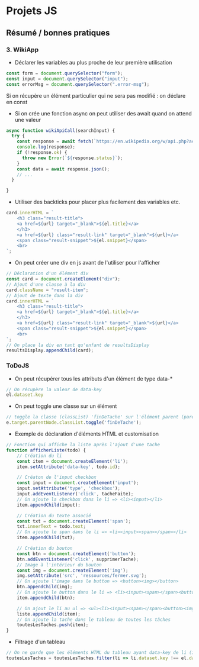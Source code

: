 # Projets JS

## Résumé / bonnes pratiques

### 3. WikiApp
- Déclarer les variables au plus proche de leur première utilisation
```js
const form = document.querySelector("form");
const input = document.querySelector("input");
const errorMsg = document.querySelector(".error-msg");
```
Si on récupère un élément particulier qui ne sera pas modifié : on déclare en const

- Si on crée une fonction async on peut utiliser des await quand on attend une valeur
```js
async function wikiApiCall(searchInput) {
  try {
    const response = await fetch(`https://en.wikipedia.org/w/api.php?action=query&list=search&format=json&origin=*&srlimit=20&srsearch=${searchInput}`);
    console.log(response);
    if (!response.ok) {
      throw new Error(`${response.status}`);
    }
    const data = await response.json();
    // ...
  }

}
```

- Utiliser des backticks pour placer plus facilement des variables etc.
```js
card.innerHTML = `
    <h3 class="result-title">
    <a href=${url} target="_blank">${el.title}</a>
    </h3>
    <a href=${url} class="result-link" target="_blank">${url}</a>
    <span class="result-snippet">${el.snippet}</span>
    <br>
`;
```

- On peut créer une div en js avant de l'utiliser pour l'afficher
```js
// Déclaration d'un élément div
const card = document.createElement("div");
// Ajout d'une classe à la div
card.className = "result-item";
// Ajout de texte dans la div
card.innerHTML = `
    <h3 class="result-title">
    <a href=${url} target="_blank">${el.title}</a>
    </h3>
    <a href=${url} class="result-link" target="_blank">${url}</a>
    <span class="result-snippet">${el.snippet}</span>
    <br>
`;
// On place la div en tant qu'enfant de resultsDisplay
resultsDisplay.appendChild(card);
```

### ToDoJS
- On peut récupérer tous les attributs d'un élément de type data-*
```js
// On récupère la valeur de data-key
el.dataset.key
```

- On peut toggle une classe sur un élément
```js
// toggle la classe (classList) 'finDeTache' sur l'élément parent (parentNode) de la référence de l'élément (target) de l'évènement (e)
e.target.parentNode.classList.toggle('finDeTache');
```

- Exemple de déclaration d'éléments HTML et customisation
```js
// Fonction qui affiche la liste après l'ajout d'une tache
function afficherListe(todo) {
    // Création du li
    const item = document.createElement('li');
    item.setAttribute('data-key', todo.id);

    // Créaton de l'input checkbox
    const input = document.createElement('input');
    input.setAttribute('type', 'checkbox');
    input.addEventListener('click', tacheFaite);
    // On ajoute la checkbox dans le li => <li><input></li>
    item.appendChild(input);

    // Création du texte associé
    const txt = document.createElement('span');
    txt.innerText = todo.text;
    // On ajoute le span dans le li => <li><input><span></span></li>
    item.appendChild(txt);

    // Création du bouton
    const btn = document.createElement('button');
    btn.addEventListener('click', supprimerTache);
    // Image à l'intérieur du bouton
    const img = document.createElement('img');
    img.setAttribute('src', 'ressources/fermer.svg');
    // On ajoute l'image dans le button => <button><img></button>
    btn.appendChild(img);
    // On ajoute le button dans le li => <li><input><span></span><button><img></button></li>
    item.appendChild(btn);

    // On ajout le li au ul => <ul><li><input><span></span><button><img></button></li></ul>
    liste.appendChild(item);
    // On ajoute la tache dans le tableau de toutes les tâches
    toutesLesTaches.push(item);
}
```

- Filtrage d'un tableau
```js
// On ne garde que les éléments HTML du tableau ayant data-key de li (itération) différents du data-key de el 
toutesLesTaches = toutesLesTaches.filter(li => li.dataset.key !== el.dataset.key);
```